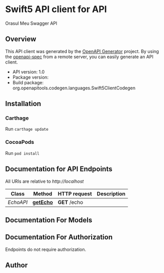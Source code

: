 # Swift5 API client for API

Orasul Meu Swagger API

## Overview
This API client was generated by the [OpenAPI Generator](https://openapi-generator.tech) project.  By using the [openapi-spec](https://github.com/OAI/OpenAPI-Specification) from a remote server, you can easily generate an API client.

- API version: 1.0
- Package version: 
- Build package: org.openapitools.codegen.languages.Swift5ClientCodegen

## Installation

### Carthage

Run `carthage update`

### CocoaPods

Run `pod install`

## Documentation for API Endpoints

All URIs are relative to *http://localhost*

Class | Method | HTTP request | Description
------------ | ------------- | ------------- | -------------
*EchoAPI* | [**getEcho**](docs/EchoAPI.md#getecho) | **GET** /echo | 


## Documentation For Models



<a id="documentation-for-authorization"></a>
## Documentation For Authorization

Endpoints do not require authorization.


## Author



